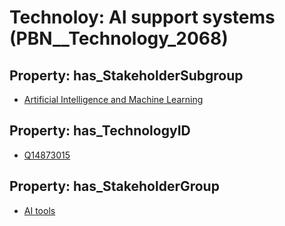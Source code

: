 # Technoloy: __AI support systems__ (PBN__Technology_2068)

## Property: has_StakeholderSubgroup

* [Artificial Intelligence and Machine Learning](PBN__TechSubgroup_1)

## Property: has_TechnologyID

* [Q14873015](Q14873015)

## Property: has_StakeholderGroup

* [AI tools](PBN__TechGroup_0)

